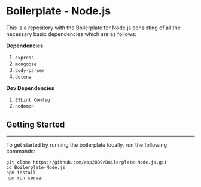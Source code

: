 # Boilerplate - Node.js

This is a repository with the Boilerplate for Node.js consisting of all the necessary basic dependencies which are as follows:

**Dependencies**

1. `express`
2. `mongoose`
3. `body-parser`
4. `dotenv`

**Dev Dependencies**

1. `ESLint Config`
2. `nodemon`

## Getting Started

<hr>
To get started by running the boilerplate locally, run the following commands:

```
git clone https://github.com/asp2809/Boilerplate-Node.js.git
cd Boilerplate-Node.js
npm install
npm run server
```
